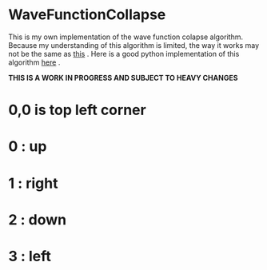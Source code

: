 # WaveFunctionCollapse

This is my own implementation of the wave function colapse algorithm.
Because my understanding of this algorithm is limited, the way it works may not be the same as [this](https://github.com/mxgmn/WaveFunctionCollapse) .
Here is a good python implementation of this algorithm [here](https://github.com/ikarth/wfc_2019f) . 

**THIS IS A WORK IN PROGRESS AND SUBJECT TO HEAVY CHANGES**

# 0,0 is top left corner
# 0 : up
# 1 : right
# 2 : down
# 3 : left
